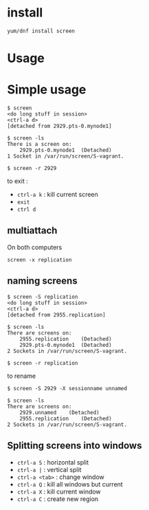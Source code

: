# install

```
yum/dnf install screen 
```

# Usage

# Simple usage

```
$ screen
<do long stuff in session>
<ctrl-a d>
[detached from 2929.pts-0.mynode1]

$ screen -ls
There is a screen on:
	2929.pts-0.mynode1	(Detached)
1 Socket in /var/run/screen/S-vagrant.

$ screen -r 2929
```

to exit :

* `ctrl-a k` : kill current screen
* `exit`
* `ctrl d`

## multiattach

On both computers

```
screen -x replication
```

## naming screens

```
$ screen -S replication
<do long stuff in session>
<ctrl-a d>
[detached from 2955.replication]

$ screen -ls
There are screens on:
	2955.replication	(Detached)
	2929.pts-0.mynode1	(Detached)
2 Sockets in /var/run/screen/S-vagrant.

$ screen -r replication
```

to rename

```
$ screen -S 2929 -X sessionname unnamed

$ screen -ls
There are screens on:
	2929.unnamed	(Detached)
	2955.replication	(Detached)
2 Sockets in /var/run/screen/S-vagrant.
```

## Splitting screens into windows

* `ctrl-a S` : horizontal split
* `ctrl-a |` : vertical split
* `ctrl-a <tab>` : change window
* `ctrl-a Q` : kill all windows but current
* `ctrl-a X` : kill current window
* `ctrl-a C` : create new region

